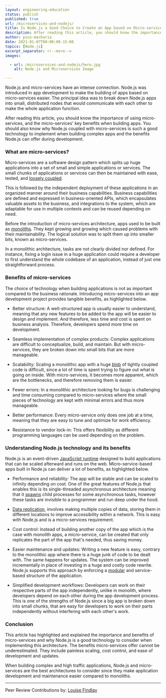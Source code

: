 ```yaml
---
layout: engineering-education
status: publish
published: true
url: /microservices-and-nodejs/
title: Is Node.js a Good Choice to Create an App based on Micro-services
description: After reading this article, you should know the importance of using micro-services and the micro-services' key benefits when building apps. 
author: pius-macharia
date: 2021-01-07T00:00:00-15:00
topics: [Node.js]
excerpt_separator: <!--more-->
images:

  - url: /microservices-and-nodejs/hero.jpg
    alt: Node.js and Microservices Image

---
```

Node.js and micro-services have an intense connection. Node.js was introduced in app development to make the building of apps based on micro-services easier. The principal idea was to break down Node.js apps into small, distributed nodes that would communicate with each other to make the whole application function.
<!-- more -->
After reading this article, you should know the importance of using micro-services, and the micro-services' key benefits when building apps. You should also know why Node.js coupled with micro-services is such a good technology to implement when building complex apps and the benefits Node.js can offer during development.

### What are micro-services?
Micro-services are a software design pattern which splits up huge applications into a set of small and simple applications or services. The small chunks of applications or services can then be maintained with ease, tested, and [loosely coupled](https://nordicapis.com/the-difference-between-tight-coupling-and-loose-coupling/). 

This is followed by the independent deployment of these applications in an organized manner around their business capabilities. Business capabilities are defined and expressed in business-oriented APIs, which encapsulates valuable assets to the business, and integrations to the system, which are adaptable for use in multiple contexts and can be reused depending on need.

Before the introduction of micro-services architecture, apps used to be built as [monoliths](http://www.codingthearchitecture.com/2014/11/19/what_is_a_monolith.html). They kept growing and growing which caused problems with their maintainability. The logical solution was to split them up into smaller bits, known as micro-services.

In a monolithic architecture, tasks are not clearly divided nor defined. For instance, fixing a login issue in a huge application could require a developer to first understand the whole codebase of an application, instead of just one straightforward process.

### Benefits of micro-services
The choice of technology when building applications is not as important compared to the business rationale. Introducing micro-services into an app development project provides tangible benefits, as highlighted below.

- Better structure: A well-structured app is usually easier to understand, meaning that any new features to be added to the app will be easier to design and implement. And therefore, less time and cost is spent on business analysis. Therefore, developers spend more time on development.

- Seamless implementation of complex products: Complex applications are difficult to conceptualize, build, and maintain. But with micro-services, they are broken down into small bits that are more manageable.

- Scalability: Scaling a monolithic app with a huge [blob](https://developer.mozilla.org/en-US/docs/Web/API/Blob) of tightly coupled code is difficult, since a lot of time is spent trying to figure out what is going on inside. With micro-services, it becomes more apparent, which are the bottlenecks, and therefore removing them is easier.

- Fewer errors: In a monolithic architecture looking for bugs is challenging and time consuming compared to micro-services where the small pieces of technology are kept with minimal errors and thus more manageable.

- Better performance: Every micro-service only does one job at a time, meaning that they are easy to tune and optimize for work efficiency.

- Resistance to vendor lock-in: This offers flexibility as different programming languages can be used depending on the problem.

### Understanding Node.js technology and its benefits
Node.js is an event-driven [JavaScript runtime](http://dolszewski.com/javascript/javascript-runtime-environment/) designed to build applications that can be scaled afterward and runs on the web. Micro-service-based apps built in Node.js can deliver a lot of benefits, as highlighted below.

- Performance and reliability: The app will be stable and can be scaled to infinity depending on cost. One of the great features of Node.js that enables this is its single-threaded asynchronous architecture meaning that it [spawns](https://subscription.packtpub.com/book/application_development/9781785289583/3/ch03lvl1sec34/how-to-spawn-a-process) child processes for some asynchronous tasks, however these tasks are invisible to a programmer and run deep under the hood.

- [Data replication](https://www.manageengine.com/device-control/data-replication.html), involves making multiple copies of data, storing them in different locations to improve accessibility within a network. This is easy with Node.js and is a micro-services requirement.

- Cost control: Instead of building another copy of the app which is the case with monolith apps, a micro-service, can be created that only replicates the part of the app that's needed, thus saving money.

- Easier maintenance and updates: Writing a new feature is easy, contrary to the monolithic app where there is a huge junk of code to be dealt with. The same happens for updates. The system can be improved incrementally in place of investing in a huge and costly code rewrite. Node.js supports this approach by enforcing a [modular](https://www.techopedia.com/definition/25972/modular-programming) and service-based structure of the application.

- Simplified development workflows: Developers can work on their respective parts of the app independently, unlike in monolith, where developers depend on each other during the app development process. This is one of the strengths of Node.js since a big app is broken down into small chunks, that are easy for developers to work on their parts independently without interfering with each other's work.

### Conclusion
This article has highlighted and explained the importance and benefits of micro-services and why Node.js is a good technology to consider when implementing this architecture. The benefits micro-services offer cannot be underestimated. They include painless scaling, cost control, and ease of development and updates. 

When building complex and high traffic applications, Node.js and micro-services are the best architectures to consider since they make application development and maintenance easier compared to monoliths.

---
Peer Review Contributions by: [Louise Findlay](/authors/louise-findlay/)